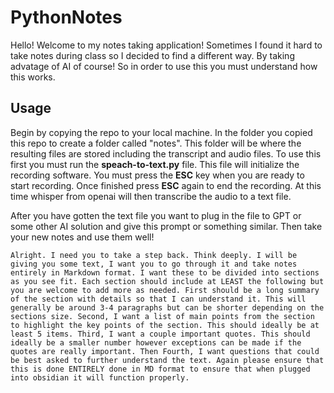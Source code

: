 # PythonNotes
 
Hello! Welcome to my notes taking application! Sometimes I found it hard to take notes during class so I decided to find a different way. By taking advatage of AI of course! So in order to use this you must understand how this works. 

## Usage

Begin by copying the repo to your local machine. In the folder you copied this repo to create a folder called "notes". This folder will be where the resulting files are stored including the transcript and audio files. To use this first you must run the __speach-to-text.py__ file. This file will initialize the recording software. You must press the **ESC** key when you are ready to start recording. Once finished press **ESC** again to end the recording. At this time whisper from openai will then transcribe the audio to a text file.

After you have gotten the text file you want to plug in the file to GPT or some other AI solution and give this prompt or something similar. Then take your new notes and use them well!

```
Alright. I need you to take a step back. Think deeply. I will be giving you some text, I want you to go through it and take notes entirely in Markdown format. I want these to be divided into sections as you see fit. Each section should include at LEAST the following but you are welcome to add more as needed. First should be a long summary of the section with details so that I can understand it. This will generally be around 3-4 paragraphs but can be shorter depending on the sections size. Second, I want a list of main points from the section to highlight the key points of the section. This should ideally be at least 5 items. Third, I want a couple important quotes. This should ideally be a smaller number however exceptions can be made if the quotes are really important. Then Fourth, I want questions that could be best asked to further understand the text. Again please ensure that this is done ENTIRELY done in MD format to ensure that when plugged into obsidian it will function properly.
```